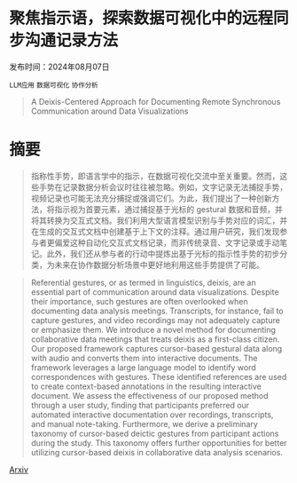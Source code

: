 # 聚焦指示语，探索数据可视化中的远程同步沟通记录方法

发布时间：2024年08月07日

`LLM应用` `数据可视化` `协作分析`

> A Deixis-Centered Approach for Documenting Remote Synchronous Communication around Data Visualizations

# 摘要

> 指称性手势，即语言学中的指示，在数据可视化交流中至关重要。然而，这些手势在记录数据分析会议时往往被忽略。例如，文字记录无法捕捉手势，视频记录也可能无法充分捕捉或强调它们。为此，我们提出了一种创新方法，将指示视为首要元素，通过捕捉基于光标的 gestural 数据和音频，并将其转换为交互式文档。我们利用大型语言模型识别与手势对应的词汇，并在生成的交互式文档中创建基于上下文的注释。通过用户研究，我们发现参与者更偏爱这种自动化交互式文档记录，而非传统录音、文字记录或手动笔记。此外，我们还从参与者的行动中提炼出基于光标的指示性手势的初步分类，为未来在协作数据分析场景中更好地利用这些手势提供了可能。

> Referential gestures, or as termed in linguistics, deixis, are an essential part of communication around data visualizations. Despite their importance, such gestures are often overlooked when documenting data analysis meetings. Transcripts, for instance, fail to capture gestures, and video recordings may not adequately capture or emphasize them. We introduce a novel method for documenting collaborative data meetings that treats deixis as a first-class citizen. Our proposed framework captures cursor-based gestural data along with audio and converts them into interactive documents. The framework leverages a large language model to identify word correspondences with gestures. These identified references are used to create context-based annotations in the resulting interactive document. We assess the effectiveness of our proposed method through a user study, finding that participants preferred our automated interactive documentation over recordings, transcripts, and manual note-taking. Furthermore, we derive a preliminary taxonomy of cursor-based deictic gestures from participant actions during the study. This taxonomy offers further opportunities for better utilizing cursor-based deixis in collaborative data analysis scenarios.

[Arxiv](https://arxiv.org/abs/2408.04041)